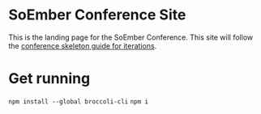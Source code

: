 # SoEmber Conference Site

This is the landing page for the SoEmber Conference. This site will follow the [conference skeleton guide for iterations](https://docs.google.com/a/dockyard.com/document/d/1hpebi-J0ObZzvEd-Y1-0K0FSPCMSlMN2c0SxsBtnTj0/edit?usp=sharing).

# Get running

`npm install --global broccoli-cli`
`npm i`
